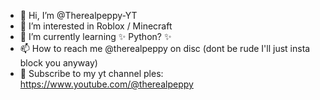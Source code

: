 - 👋 Hi, I’m @Therealpeppy-YT
- 👀 I’m interested in Roblox / Minecraft
- 🌱 I’m currently learning ✨ Python? ✨
- 📫 How to reach me @therealpeppy on disc (dont be rude I'll just insta block you anyway)
- 📢 Subscribe to my yt channel ples: https://www.youtube.com/@therealpeppy
<!---
PeppyBasil/PeppyBasil is a ✨ special ✨ repository because its `README.md` (this file) appears on your GitHub profile.
You can click the Preview link to take a look at your changes.
--->
